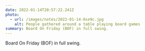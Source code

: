 ```yaml
---
date: 2022-01-14T20:57:22.241Z
photo:
  - url: /images/notes/2022-01-14-8se9c.jpg
    alt: People gathered around a table playing board games
summary: Board On Friday (BOF) in full swing.
---
```

Board On Friday (BOF) in full swing. 

